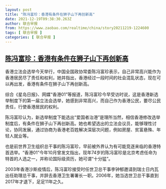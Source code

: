 ```yaml
---
layout: post
title: "陈冯富珍：香港有条件在狮子山下再创新高"
date: 2021-12-19T09:38:30.263Z
author: 联合早报
from: https://www.zaobao.com/realtime/china/story20211219-1224600
tags: [ 联合早报 ]
categories: [ 联合早报 ]
---
```

<!--1639922940000-->
[陈冯富珍：香港有条件在狮子山下再创新高](https://www.zaobao.com/realtime/china/story20211219-1224600)
------

<div>
<p>香港立法会选举今天举行，中国全国政协常委陈冯富珍表示，自己非常高兴能作为香港居民尽了责任和权利，她并指出，香港经过一段时间的社会混乱状态，现在可以再出发，香港有条件在狮子山下再创新高。</p><p>综合《星岛日报》、网媒“香港01”等报道，陈冯富珍今早受访时说，这是香港新选举制度下的第一届立法会选举，她感到非常高兴，而自己作为香港公民，要尽公民责任，行使香港居民的权利。</p><p>陈冯富珍认为，新选举制度下能选出“爱国者治港”是理所当然，相信香港修改选举制度后，有条件在狮子山下再创新高。她也希望选出的立法会议员，能够理性讨论，协同发展，通过协商为香港老百姓解决深层次问题，例如房屋、贫富悬殊、年轻人就业等。</p><section id="imu"><div id="dfp-ad-imu1">        </div></section><p>也是前世界卫生组织总干事的陈冯富珍，早前被外界认为有可能竞逐来临的香港特首选举。“香港01”今年10月曾发文指出，现年74岁的陈冯富珍是北京考虑任命为特首的人选之一，并称论国际级资历，她可谓“十分猛”。</p><p>2003年香港沙斯疫情后，陈冯富珍接受时任世卫总干事李钟郁邀请到瑞士日内瓦出任助理总干事，并辞去香港卫生署署长一职。2006年，她当选世卫总干事直到2017年才退下，足足11年之久。<br>&nbsp;</p>      <div class="cx_paywall_placeholder" id="sph_cdp_40"></div>
</div>
